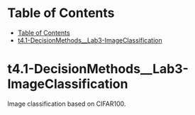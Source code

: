 # Table of Contents

- [Table of Contents](#table-of-contents)
- [t4.1-DecisionMethods__Lab3-ImageClassification](#t41-decisionmethods__lab3-imageclassification)

# t4.1-DecisionMethods__Lab3-ImageClassification
Image classification based on CIFAR100.
